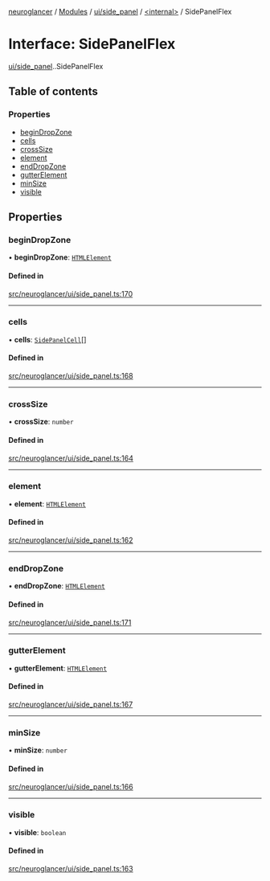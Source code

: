 [neuroglancer](../README.md) / [Modules](../modules.md) / [ui/side\_panel](../modules/ui_side_panel.md) / [<internal\>](../modules/ui_side_panel._internal_.md) / SidePanelFlex

# Interface: SidePanelFlex

[ui/side_panel](../modules/ui_side_panel.md).[<internal>](../modules/ui_side_panel._internal_.md).SidePanelFlex

## Table of contents

### Properties

- [beginDropZone](ui_side_panel._internal_.SidePanelFlex.md#begindropzone)
- [cells](ui_side_panel._internal_.SidePanelFlex.md#cells)
- [crossSize](ui_side_panel._internal_.SidePanelFlex.md#crosssize)
- [element](ui_side_panel._internal_.SidePanelFlex.md#element)
- [endDropZone](ui_side_panel._internal_.SidePanelFlex.md#enddropzone)
- [gutterElement](ui_side_panel._internal_.SidePanelFlex.md#gutterelement)
- [minSize](ui_side_panel._internal_.SidePanelFlex.md#minsize)
- [visible](ui_side_panel._internal_.SidePanelFlex.md#visible)

## Properties

### beginDropZone

• **beginDropZone**: [`HTMLElement`](../modules/annotation_annotation_layer_state._internal_.md#htmlelement)

#### Defined in

[src/neuroglancer/ui/side_panel.ts:170](https://github.com/ActiveBrainAtlas2/neuroglancer/blob/1beb5d34/src/neuroglancer/ui/side_panel.ts#L170)

___

### cells

• **cells**: [`SidePanelCell`](ui_side_panel._internal_.SidePanelCell.md)[]

#### Defined in

[src/neuroglancer/ui/side_panel.ts:168](https://github.com/ActiveBrainAtlas2/neuroglancer/blob/1beb5d34/src/neuroglancer/ui/side_panel.ts#L168)

___

### crossSize

• **crossSize**: `number`

#### Defined in

[src/neuroglancer/ui/side_panel.ts:164](https://github.com/ActiveBrainAtlas2/neuroglancer/blob/1beb5d34/src/neuroglancer/ui/side_panel.ts#L164)

___

### element

• **element**: [`HTMLElement`](../modules/annotation_annotation_layer_state._internal_.md#htmlelement)

#### Defined in

[src/neuroglancer/ui/side_panel.ts:162](https://github.com/ActiveBrainAtlas2/neuroglancer/blob/1beb5d34/src/neuroglancer/ui/side_panel.ts#L162)

___

### endDropZone

• **endDropZone**: [`HTMLElement`](../modules/annotation_annotation_layer_state._internal_.md#htmlelement)

#### Defined in

[src/neuroglancer/ui/side_panel.ts:171](https://github.com/ActiveBrainAtlas2/neuroglancer/blob/1beb5d34/src/neuroglancer/ui/side_panel.ts#L171)

___

### gutterElement

• **gutterElement**: [`HTMLElement`](../modules/annotation_annotation_layer_state._internal_.md#htmlelement)

#### Defined in

[src/neuroglancer/ui/side_panel.ts:167](https://github.com/ActiveBrainAtlas2/neuroglancer/blob/1beb5d34/src/neuroglancer/ui/side_panel.ts#L167)

___

### minSize

• **minSize**: `number`

#### Defined in

[src/neuroglancer/ui/side_panel.ts:166](https://github.com/ActiveBrainAtlas2/neuroglancer/blob/1beb5d34/src/neuroglancer/ui/side_panel.ts#L166)

___

### visible

• **visible**: `boolean`

#### Defined in

[src/neuroglancer/ui/side_panel.ts:163](https://github.com/ActiveBrainAtlas2/neuroglancer/blob/1beb5d34/src/neuroglancer/ui/side_panel.ts#L163)
